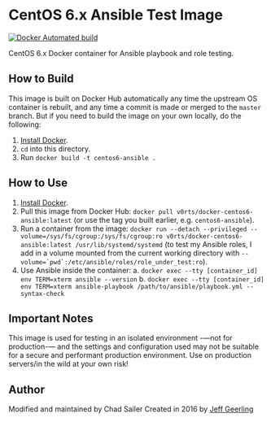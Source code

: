 # CentOS 6.x Ansible Test Image

[![Docker Automated build](https://img.shields.io/docker/automated/v0rts/docker-centos6-ansible.svg?maxAge=2592000)](https://hub.docker.com/r/v0rts/docker-centos6-ansible/)

CentOS 6.x Docker container for Ansible playbook and role testing.

## How to Build

This image is built on Docker Hub automatically any time the upstream OS container is rebuilt, and any time a commit is made or merged to the `master` branch. But if you need to build the image on your own locally, do the following:

  1. [Install Docker](https://docs.docker.com/engine/installation/).
  2. `cd` into this directory.
  3. Run `docker build -t centos6-ansible .`

## How to Use

  1. [Install Docker](https://docs.docker.com/engine/installation/).
  2. Pull this image from Docker Hub: `docker pull v0rts/docker-centos6-ansible:latest` (or use the tag you built earlier, e.g. `centos6-ansible`).
  3. Run a container from the image: `docker run --detach --privileged --volume=/sys/fs/cgroup:/sys/fs/cgroup:ro v0rts/docker-centos6-ansible:latest /usr/lib/systemd/systemd` (to test my Ansible roles, I add in a volume mounted from the current working directory with ``--volume=`pwd`:/etc/ansible/roles/role_under_test:ro``).
  4. Use Ansible inside the container:
    a. `docker exec --tty [container_id] env TERM=xterm ansible --version`
    b. `docker exec --tty [container_id] env TERM=xterm ansible-playbook /path/to/ansible/playbook.yml --syntax-check`

## Important Notes
This image is used for testing in an isolated environment -—not for production-— and the settings and configuration used may not be suitable for a secure and performant production environment. Use on production servers/in the wild at your own risk!

## Author

Modified and maintained by Chad Sailer
Created in 2016 by [Jeff Geerling](http://jeffgeerling.com/) 
